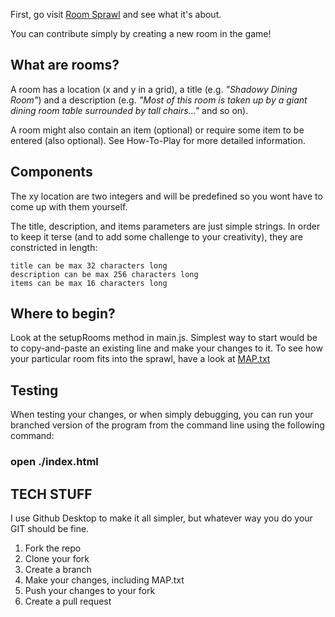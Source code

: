First, go visit [Room Sprawl](https://rawgit.com/dalath/room-sprawl/master/index.html) and see what it's about. 



You can contribute simply by creating a new room in the game!


## What are rooms?
A room has a location (x and y in a grid), a title (e.g. *"Shadowy Dining Room"*) and a description (e.g. *"Most of this room is taken up by a giant dining room table surrounded by tall chairs..."* and so on). 

A room might also contain an item (optional) or require some item to be entered (also optional). See How-To-Play for more detailed information.


## Components
The xy location are two integers and will be predefined so you wont have to come up with them yourself.

The title, description, and items parameters are just simple strings. In order to keep it terse (and to add some challenge to your creativity), they are constricted in length: 

	title can be max 32 characters long
	description can be max 256 characters long
	items can be max 16 characters long


## Where to begin?
Look at the setupRooms method in main.js. Simplest way to start would be to copy-and-paste an existing line and make your changes to it.
To see how your particular room fits into the sprawl, have a look at [MAP.txt](MAP.txt)

## Testing
When testing your changes, or when simply debugging, you can run your branched version of the program from the command line using the following command:

### open ./index.html

## TECH STUFF
I use Github Desktop to make it all simpler, but whatever way you do your GIT should be fine.

1. Fork the repo
2. Clone your fork
3. Create a branch
4. Make your changes, including MAP.txt
5. Push your changes to your fork
6. Create a pull request

